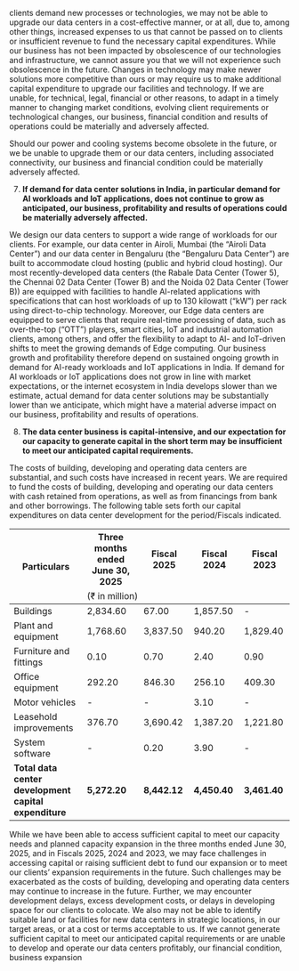 clients demand new processes or technologies, we may not be able to upgrade our data centers in a cost-effective manner, or at all, due to, among other things, increased expenses to us that cannot be passed on to clients or insufficient revenue to fund the necessary capital expenditures. While our business has not been impacted by obsolescence of our technologies and infrastructure, we cannot assure you that we will not experience such obsolescence in the future. Changes in technology may make newer solutions more competitive than ours or may require us to make additional capital expenditure to upgrade our facilities and technology. If we are unable, for technical, legal, financial or other reasons, to adapt in a timely manner to changing market conditions, evolving client requirements or technological changes, our business, financial condition and results of operations could be materially and adversely affected.

Should our power and cooling systems become obsolete in the future, or we be unable to upgrade them or our data centers, including associated connectivity, our business and financial condition could be materially adversely affected.

7. **If demand for data center solutions in India, in particular demand for AI workloads and IoT applications, does not continue to grow as anticipated, our business, profitability and results of operations could be materially adversely affected.**

We design our data centers to support a wide range of workloads for our clients. For example, our data center in Airoli, Mumbai (the “Airoli Data Center”) and our data center in Bengaluru (the “Bengaluru Data Center”) are built to accommodate cloud hosting (public and hybrid cloud hosting). Our most recently-developed data centers (the Rabale Data Center (Tower 5), the Chennai 02 Data Center (Tower B) and the Noida 02 Data Center (Tower B)) are equipped with facilities to handle AI-related applications with specifications that can host workloads of up to 130 kilowatt (“kW”) per rack using direct-to-chip technology. Moreover, our Edge data centers are equipped to serve clients that require real-time processing of data, such as over-the-top (“OTT”) players, smart cities, IoT and industrial automation clients, among others, and offer the flexibility to adapt to AI- and IoT-driven shifts to meet the growing demands of Edge computing. Our business growth and profitability therefore depend on sustained ongoing growth in demand for AI-ready workloads and IoT applications in India. If demand for AI workloads or IoT applications does not grow in line with market expectations, or the internet ecosystem in India develops slower than we estimate, actual demand for data center solutions may be substantially lower than we anticipate, which might have a material adverse impact on our business, profitability and results of operations.

8. **The data center business is capital-intensive, and our expectation for our capacity to generate capital in the short term may be insufficient to meet our anticipated capital requirements.**

The costs of building, developing and operating data centers are substantial, and such costs have increased in recent years. We are required to fund the costs of building, developing and operating our data centers with cash retained from operations, as well as from financings from bank and other borrowings. The following table sets forth our capital expenditures on data center development for the period/Fiscals indicated.

<table><thead><tr><th rowspan="2">Particulars</th><th>Three months ended<br/>June 30, 2025</th><th>Fiscal 2025</th><th>Fiscal 2024</th><th>Fiscal 2023</th></tr><tr><td colspan="4">(₹ in million)</td></tr></thead><tbody><tr><td>Buildings</td><td>2,834.60</td><td>67.00</td><td>1,857.50</td><td>-</td></tr><tr><td>Plant and equipment</td><td>1,768.60</td><td>3,837.50</td><td>940.20</td><td>1,829.40</td></tr><tr><td>Furniture and fittings</td><td>0.10</td><td>0.70</td><td>2.40</td><td>0.90</td></tr><tr><td>Office equipment</td><td>292.20</td><td>846.30</td><td>256.10</td><td>409.30</td></tr><tr><td>Motor vehicles</td><td>-</td><td>-</td><td>3.10</td><td>-</td></tr><tr><td>Leasehold<br/>improvements</td><td>376.70</td><td>3,690.42</td><td>1,387.20</td><td>1,221.80</td></tr><tr><td>System software</td><td>-</td><td>0.20</td><td>3.90</td><td>-</td></tr><tr><td><strong>Total data center<br/>development capital<br/>expenditure</strong></td><td><strong>5,272.20</strong></td><td><strong>8,442.12</strong></td><td><strong>4,450.40</strong></td><td><strong>3,461.40</strong></td></tr></tbody></table>

While we have been able to access sufficient capital to meet our capacity needs and planned capacity expansion in the three months ended June 30, 2025, and in Fiscals 2025, 2024 and 2023, we may face challenges in accessing capital or raising sufficient debt to fund our expansion or to meet our clients’ expansion requirements in the future. Such challenges may be exacerbated as the costs of building, developing and operating data centers may continue to increase in the future. Further, we may encounter development delays, excess development costs, or delays in developing space for our clients to colocate. We also may not be able to identify suitable land or facilities for new data centers in strategic locations, in our target areas, or at a cost or terms acceptable to us. If we cannot generate sufficient capital to meet our anticipated capital requirements or are unable to develop and operate our data centers profitably, our financial condition, business expansion